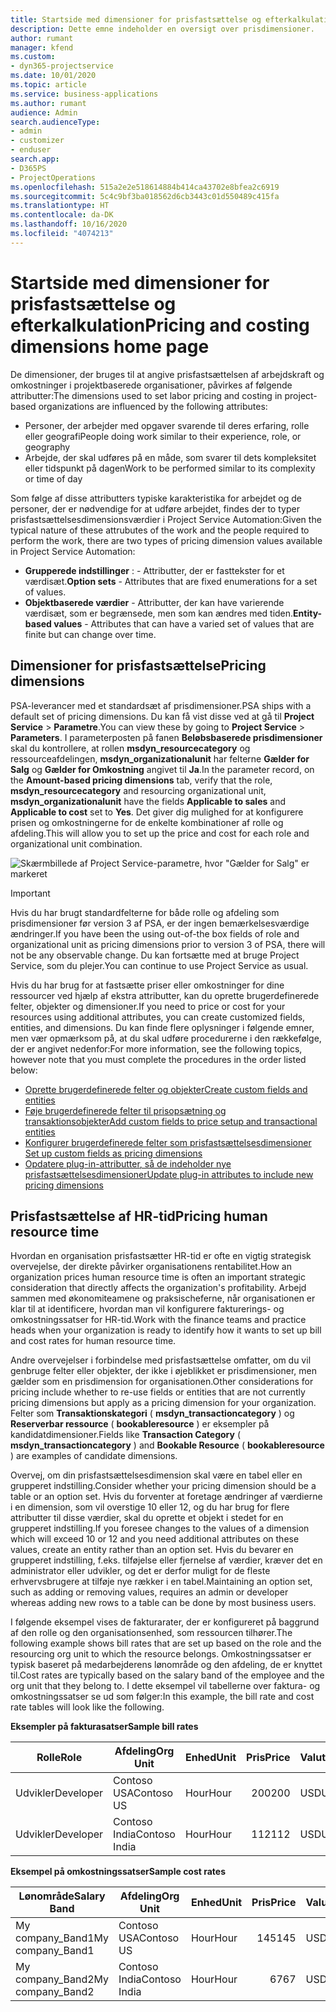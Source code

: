 ```yaml
---
title: Startside med dimensioner for prisfastsættelse og efterkalkulation
description: Dette emne indeholder en oversigt over prisdimensioner.
author: rumant
manager: kfend
ms.custom:
- dyn365-projectservice
ms.date: 10/01/2020
ms.topic: article
ms.service: business-applications
ms.author: rumant
audience: Admin
search.audienceType:
- admin
- customizer
- enduser
search.app:
- D365PS
- ProjectOperations
ms.openlocfilehash: 515a2e2e518614884b414ca43702e8bfea2c6919
ms.sourcegitcommit: 5c4c9bf3ba018562d6cb3443c01d550489c415fa
ms.translationtype: HT
ms.contentlocale: da-DK
ms.lasthandoff: 10/16/2020
ms.locfileid: "4074213"
---
```

# <a name="pricing-and-costing-dimensions-home-page"></a><span data-ttu-id="bcdc0-103">Startside med dimensioner for prisfastsættelse og efterkalkulation</span><span class="sxs-lookup"><span data-stu-id="bcdc0-103">Pricing and costing dimensions home page</span></span>

<span data-ttu-id="bcdc0-104">De dimensioner, der bruges til at angive prisfastsættelsen af arbejdskraft og omkostninger i projektbaserede organisationer, påvirkes af følgende attributter:</span><span class="sxs-lookup"><span data-stu-id="bcdc0-104">The dimensions used to set labor pricing and costing in project-based organizations are influenced by the following attributes:</span></span>

- <span data-ttu-id="bcdc0-105">Personer, der arbejder med opgaver svarende til deres erfaring, rolle eller geografi</span><span class="sxs-lookup"><span data-stu-id="bcdc0-105">People doing work similar to their experience, role, or geography</span></span>
- <span data-ttu-id="bcdc0-106">Arbejde, der skal udføres på en måde, som svarer til dets kompleksitet eller tidspunkt på dagen</span><span class="sxs-lookup"><span data-stu-id="bcdc0-106">Work to be performed similar to its complexity or time of day</span></span>

<span data-ttu-id="bcdc0-107">Som følge af disse attributters typiske karakteristika for arbejdet og de personer, der er nødvendige for at udføre arbejdet, findes der to typer prisfastsættelsesdimensionsværdier i Project Service Automation:</span><span class="sxs-lookup"><span data-stu-id="bcdc0-107">Given the typical nature of these attrubutes of the work and the people required to perform the work, there are two types of pricing dimension values available in Project Service Automation:</span></span> 

- <span data-ttu-id="bcdc0-108">**Grupperede indstillinger** : - Attributter, der er fasttekster for et værdisæt.</span><span class="sxs-lookup"><span data-stu-id="bcdc0-108">**Option sets** - Attributes that are fixed enumerations for a set of values.</span></span>
- <span data-ttu-id="bcdc0-109">**Objektbaserede værdier** - Attributter, der kan have varierende værdisæt, som er begrænsede, men som kan ændres med tiden.</span><span class="sxs-lookup"><span data-stu-id="bcdc0-109">**Entity-based values** - Attributes that can have a varied set of values that are finite but can change over time.</span></span>

## <a name="pricing-dimensions"></a><span data-ttu-id="bcdc0-110">Dimensioner for prisfastsættelse</span><span class="sxs-lookup"><span data-stu-id="bcdc0-110">Pricing dimensions</span></span>

<span data-ttu-id="bcdc0-111">PSA-leverancer med et standardsæt af prisdimensioner.</span><span class="sxs-lookup"><span data-stu-id="bcdc0-111">PSA ships with a default set of pricing dimensions.</span></span> <span data-ttu-id="bcdc0-112">Du kan få vist disse ved at gå til **Project Service** > **Parametre**.</span><span class="sxs-lookup"><span data-stu-id="bcdc0-112">You can view these by going to **Project Service** > **Parameters**.</span></span> <span data-ttu-id="bcdc0-113">I parameterposten på fanen **Beløbsbaserede prisdimensioner** skal du kontrollere, at rollen **msdyn_resourcecategory** og ressourceafdelingen, **msdyn_organizationalunit** har felterne **Gælder for Salg** og **Gælder for Omkostning** angivet til **Ja**.</span><span class="sxs-lookup"><span data-stu-id="bcdc0-113">In the parameter record, on the **Amount-based pricing dimensions** tab, verify that the role, **msdyn_resourcecategory** and resourcing organizational unit, **msdyn_organizationalunit** have the fields **Applicable to sales** and **Applicable to cost** set to **Yes**.</span></span> <span data-ttu-id="bcdc0-114">Det giver dig mulighed for at konfigurere prisen og omkostningerne for de enkelte kombinationer af rolle og afdeling.</span><span class="sxs-lookup"><span data-stu-id="bcdc0-114">This will allow you to set up the price and cost for each role and organizational unit combination.</span></span>

![Skærmbillede af Project Service-parametre, hvor "Gælder for Salg" er markeret](media/PS-OOB-parameters.png)

> [!IMPORTANT]
> <span data-ttu-id="bcdc0-116">Hvis du har brugt standardfelterne for både rolle og afdeling som prisdimensioner før version 3 af PSA, er der ingen bemærkelsesværdige ændringer.</span><span class="sxs-lookup"><span data-stu-id="bcdc0-116">If you have been the using out-of-the box fields of role and organizational unit as pricing dimensions prior to version 3 of PSA, there will not be any observable change.</span></span> <span data-ttu-id="bcdc0-117">Du kan fortsætte med at bruge Project Service, som du plejer.</span><span class="sxs-lookup"><span data-stu-id="bcdc0-117">You can continue to use Project Service as usual.</span></span> 

<span data-ttu-id="bcdc0-118">Hvis du har brug for at fastsætte priser eller omkostninger for dine ressourcer ved hjælp af ekstra attributter, kan du oprette brugerdefinerede felter, objekter og dimensioner.</span><span class="sxs-lookup"><span data-stu-id="bcdc0-118">If you need to price or cost for your resources using additional attributes, you can create customized fields, entities, and dimensions.</span></span> <span data-ttu-id="bcdc0-119">Du kan finde flere oplysninger i følgende emner, men vær opmærksom på, at du skal udføre procedurerne i den rækkefølge, der er angivet nedenfor:</span><span class="sxs-lookup"><span data-stu-id="bcdc0-119">For more information, see the following topics, however note that you must complete the procedures in the order listed below:</span></span>

- [<span data-ttu-id="bcdc0-120">Oprette brugerdefinerede felter og objekter</span><span class="sxs-lookup"><span data-stu-id="bcdc0-120">Create custom fields and entities</span></span>](create-custom-fields-entities.md)
- [<span data-ttu-id="bcdc0-121">Føje brugerdefinerede felter til prisopsætning og transaktionsobjekter</span><span class="sxs-lookup"><span data-stu-id="bcdc0-121">Add custom fields to price setup and transactional entities</span></span>](field-references.md)
- [<span data-ttu-id="bcdc0-122">Konfigurer brugerdefinerede felter som prisfastsættelsesdimensioner </span><span class="sxs-lookup"><span data-stu-id="bcdc0-122">Set up custom fields as pricing dimensions</span></span>](set-up-pricing-dimensions.md)
- [<span data-ttu-id="bcdc0-123">Opdatere plug-in-attributter, så de indeholder nye prisfastsættelsesdimensioner</span><span class="sxs-lookup"><span data-stu-id="bcdc0-123">Update plug-in attributes to include new pricing dimensions</span></span>](update-plug-in-attributes.md)

## <a name="pricing-human-resource-time"></a><span data-ttu-id="bcdc0-124">Prisfastsættelse af HR-tid</span><span class="sxs-lookup"><span data-stu-id="bcdc0-124">Pricing human resource time</span></span>
<span data-ttu-id="bcdc0-125">Hvordan en organisation prisfastsætter HR-tid er ofte en vigtig strategisk overvejelse, der direkte påvirker organisationens rentabilitet.</span><span class="sxs-lookup"><span data-stu-id="bcdc0-125">How an organization prices human resource time is often an important strategic consideration that directly affects the organization's profitability.</span></span> <span data-ttu-id="bcdc0-126">Arbejd sammen med økonomiteamene og praksischeferne, når organisationen er klar til at identificere, hvordan man vil konfigurere fakturerings- og omkostningssatser for HR-tid.</span><span class="sxs-lookup"><span data-stu-id="bcdc0-126">Work with the finance teams and practice heads when your organization is ready to identify how it wants to set up bill and cost rates for human resource time.</span></span>

<span data-ttu-id="bcdc0-127">Andre overvejelser i forbindelse med prisfastsættelse omfatter, om du vil genbruge felter eller objekter, der ikke i øjeblikket er prisdimensioner, men gælder som en prisdimension for organisationen.</span><span class="sxs-lookup"><span data-stu-id="bcdc0-127">Other considerations for pricing include whether to re-use fields or entities that are not currently pricing dimensions but apply as a pricing dimension for your organization.</span></span> <span data-ttu-id="bcdc0-128">Felter som **Transaktionskategori** ( **msdyn_transactioncategory** ) og **Reserverbar ressource** ( **bookableresource** ) er eksempler på kandidatdimensioner.</span><span class="sxs-lookup"><span data-stu-id="bcdc0-128">Fields like **Transaction Category** ( **msdyn_transactioncategory** ) and **Bookable Resource** ( **bookableresource** ) are examples of candidate dimensions.</span></span> 

<span data-ttu-id="bcdc0-129">Overvej, om din prisfastsættelsesdimension skal være en tabel eller en grupperet indstilling.</span><span class="sxs-lookup"><span data-stu-id="bcdc0-129">Consider whether your pricing dimension should be a table or an option set.</span></span> <span data-ttu-id="bcdc0-130">Hvis du forventer at foretage ændringer af værdierne i en dimension, som vil overstige 10 eller 12, og du har brug for flere attributter til disse værdier, skal du oprette et objekt i stedet for en grupperet indstilling.</span><span class="sxs-lookup"><span data-stu-id="bcdc0-130">If you foresee changes to the values of a dimension which will exceed 10 or 12 and you need additional attributes on these values, create an entity rather than an option set.</span></span> <span data-ttu-id="bcdc0-131">Hvis du bevarer en grupperet indstilling, f.eks. tilføjelse eller fjernelse af værdier, kræver det en administrator eller udvikler, og det er derfor muligt for de fleste erhvervsbrugere at tilføje nye rækker i en tabel.</span><span class="sxs-lookup"><span data-stu-id="bcdc0-131">Maintaining an option set, such as adding or removing values, requires an admin or developer whereas adding new rows to a table can be done by most business users.</span></span>

<span data-ttu-id="bcdc0-132">I følgende eksempel vises de fakturarater, der er konfigureret på baggrund af den rolle og den organisationsenhed, som ressourcen tilhører.</span><span class="sxs-lookup"><span data-stu-id="bcdc0-132">The following example shows bill rates that are set up based on the role and the resourcing org unit to which the resource belongs.</span></span> <span data-ttu-id="bcdc0-133">Omkostningssatser er typisk baseret på medarbejderens lønområde og den afdeling, de er knyttet til.</span><span class="sxs-lookup"><span data-stu-id="bcdc0-133">Cost rates are typically based on the salary band of the employee and the org unit that they belong to.</span></span> <span data-ttu-id="bcdc0-134">I dette eksempel vil tabellerne over faktura- og omkostningssatser se ud som følger:</span><span class="sxs-lookup"><span data-stu-id="bcdc0-134">In this example, the bill rate and cost rate tables will look like the following.</span></span>

<span data-ttu-id="bcdc0-135">**Eksempler på fakturasatser**</span><span class="sxs-lookup"><span data-stu-id="bcdc0-135">**Sample bill rates**</span></span>

| <span data-ttu-id="bcdc0-136">Rolle</span><span class="sxs-lookup"><span data-stu-id="bcdc0-136">Role</span></span>        | <span data-ttu-id="bcdc0-137">Afdeling</span><span class="sxs-lookup"><span data-stu-id="bcdc0-137">Org Unit</span></span>    |<span data-ttu-id="bcdc0-138">Enhed</span><span class="sxs-lookup"><span data-stu-id="bcdc0-138">Unit</span></span>      |<span data-ttu-id="bcdc0-139">Pris</span><span class="sxs-lookup"><span data-stu-id="bcdc0-139">Price</span></span>      |<span data-ttu-id="bcdc0-140">Valuta</span><span class="sxs-lookup"><span data-stu-id="bcdc0-140">Currency</span></span>  |
| ------------|-------------|----------|----------:|----------|
| <span data-ttu-id="bcdc0-141">Udvikler</span><span class="sxs-lookup"><span data-stu-id="bcdc0-141">Developer</span></span>   | <span data-ttu-id="bcdc0-142">Contoso USA</span><span class="sxs-lookup"><span data-stu-id="bcdc0-142">Contoso US</span></span>  |<span data-ttu-id="bcdc0-143">Hour</span><span class="sxs-lookup"><span data-stu-id="bcdc0-143">Hour</span></span> | <span data-ttu-id="bcdc0-144">200</span><span class="sxs-lookup"><span data-stu-id="bcdc0-144">200</span></span>|<span data-ttu-id="bcdc0-145">USD</span><span class="sxs-lookup"><span data-stu-id="bcdc0-145">USD</span></span>     |
| <span data-ttu-id="bcdc0-146">Udvikler</span><span class="sxs-lookup"><span data-stu-id="bcdc0-146">Developer</span></span>   | <span data-ttu-id="bcdc0-147">Contoso India</span><span class="sxs-lookup"><span data-stu-id="bcdc0-147">Contoso India</span></span> |<span data-ttu-id="bcdc0-148">Hour</span><span class="sxs-lookup"><span data-stu-id="bcdc0-148">Hour</span></span>|   <span data-ttu-id="bcdc0-149">112</span><span class="sxs-lookup"><span data-stu-id="bcdc0-149">112</span></span>|<span data-ttu-id="bcdc0-150">USD</span><span class="sxs-lookup"><span data-stu-id="bcdc0-150">USD</span></span>     |


<span data-ttu-id="bcdc0-151">**Eksempel på omkostningssatser**</span><span class="sxs-lookup"><span data-stu-id="bcdc0-151">**Sample cost rates**</span></span>

| <span data-ttu-id="bcdc0-152">Lønområde</span><span class="sxs-lookup"><span data-stu-id="bcdc0-152">Salary Band</span></span>     | <span data-ttu-id="bcdc0-153">Afdeling</span><span class="sxs-lookup"><span data-stu-id="bcdc0-153">Org Unit</span></span>    |<span data-ttu-id="bcdc0-154">Enhed</span><span class="sxs-lookup"><span data-stu-id="bcdc0-154">Unit</span></span>      |<span data-ttu-id="bcdc0-155">Pris</span><span class="sxs-lookup"><span data-stu-id="bcdc0-155">Price</span></span>      |<span data-ttu-id="bcdc0-156">Valuta</span><span class="sxs-lookup"><span data-stu-id="bcdc0-156">Currency</span></span>  |
| ----------------|-------------|----------|----------:|----------|
| <span data-ttu-id="bcdc0-157">My company_Band1</span><span class="sxs-lookup"><span data-stu-id="bcdc0-157">My company_Band1</span></span> | <span data-ttu-id="bcdc0-158">Contoso USA</span><span class="sxs-lookup"><span data-stu-id="bcdc0-158">Contoso US</span></span>  |<span data-ttu-id="bcdc0-159">Hour</span><span class="sxs-lookup"><span data-stu-id="bcdc0-159">Hour</span></span> | <span data-ttu-id="bcdc0-160">145</span><span class="sxs-lookup"><span data-stu-id="bcdc0-160">145</span></span>|<span data-ttu-id="bcdc0-161">USD</span><span class="sxs-lookup"><span data-stu-id="bcdc0-161">USD</span></span>     |
| <span data-ttu-id="bcdc0-162">My company_Band2</span><span class="sxs-lookup"><span data-stu-id="bcdc0-162">My company_Band2</span></span> | <span data-ttu-id="bcdc0-163">Contoso India</span><span class="sxs-lookup"><span data-stu-id="bcdc0-163">Contoso India</span></span> |<span data-ttu-id="bcdc0-164">Hour</span><span class="sxs-lookup"><span data-stu-id="bcdc0-164">Hour</span></span>|   <span data-ttu-id="bcdc0-165">67</span><span class="sxs-lookup"><span data-stu-id="bcdc0-165">67</span></span>|<span data-ttu-id="bcdc0-166">USD</span><span class="sxs-lookup"><span data-stu-id="bcdc0-166">USD</span></span>     |
